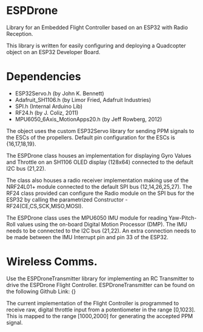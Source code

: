 # ESPDrone
Library for an Embedded Flight Controller based on an ESP32 with Radio Reception.

This library is written for easily configuring and deploying a Quadcopter object on an ESP32 Developer Board. 

# Dependencies
- ESP32Servo.h (by John K. Bennett)
- Adafruit_SH1106.h (by Limor Fried, Adafruit Industries)
- SPI.h (Internal Arduino Lib)
- RF24.h (by J. Coliz, 2011)
- MPU6050_6Axis_MotionApps20.h (by Jeff Rowberg, 2012)


The object uses the custom ESP32Servo library for sending PPM signals to the ESCs of the propellers. Default pin configuration for the ESCs is {16,17,18,19}. 

The ESPDrone class houses an implementation for displaying Gyro Values and Throttle on an SH1106 OLED display (128x64) connected to the default I2C bus (21,22). 

The class also houses a radio receiver implementation making use of the NRF24L01+ module connected to the default SPI bus (12,14,26,25,27). The RF24 class provided can configure the Radio module on the SPI bus for the ESP32 by calling the parametrized Constructor - RF24(CE,CS,SCK,MISO,MOSI). 

The ESPDrone class uses the MPU6050 IMU module for reading Yaw-Pitch-Roll values using the on-board Digital Motion Processor (DMP). The IMU needs to be connected to the I2C bus (21,22). An extra connection needs to be made between the IMU Interrupt pin and pin 33 of the ESP32.


# Wireless Comms.
Use the ESPDroneTransmitter library for implementing an RC Transmitter to drive the ESPDrone Flight Controller. ESPDroneTransmitter can be found on the following Github Link: {}

The current implementation of the Flight Controller is programmed to receive raw, digital throttle input from a potentiometer in the range [0,1023]. This is mapped to the range [1000,2000] for generating the accepted PPM signal. 
